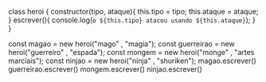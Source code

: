 class heroi {
    constructor(tipo, ataque){
        this.tipo = tipo;
        this.ataque = ataque;
    }
    escrever(){
        console.log(`o ${this.tipo} atacou usando ${this.ataque}`);
    }
}

const magao = new heroi("mago" , "magia");
const guerreirao = new heroi("guerreiro" , "espada");
const mongem = new heroi("monge" , "artes marciais");
const ninjao = new heroi("ninja" , "shuriken");
magao.escrever()
guerreirao.escrever()
mongem.escrever()
ninjao.escrever()
